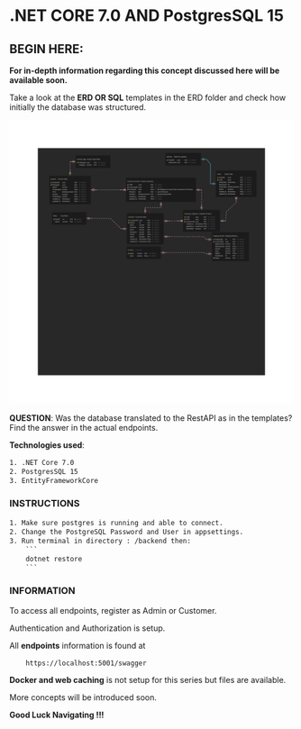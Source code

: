 # .NET CORE 7.0 AND PostgresSQL 15

## BEGIN HERE:

**For in-depth information regarding this concept discussed here will be available soon.** 

Take a look at the **ERD OR SQL** templates in the ERD folder and check how initially the database was structured.

![ERD](ERD/ERD-Store.png)

**QUESTION**: Was the database translated to the RestAPI as in the templates? Find the answer in the actual endpoints.

**Technologies used**: 

    1. .NET Core 7.0
    2. PostgresSQL 15
    3. EntityFrameworkCore

### INSTRUCTIONS

    1. Make sure postgres is running and able to connect.
    2. Change the PostgreSQL Password and User in appsettings.
    3. Run terminal in directory : /backend then:
        ```
        dotnet restore
        ```

### INFORMATION

To access all endpoints, register as Admin or Customer.

Authentication and Authorization is setup.

All **endpoints** information is found at

```
    https://localhost:5001/swagger
```

**Docker and web caching** is not setup for this series but files are available.

More concepts will be introduced soon.

**Good Luck Navigating !!!**

